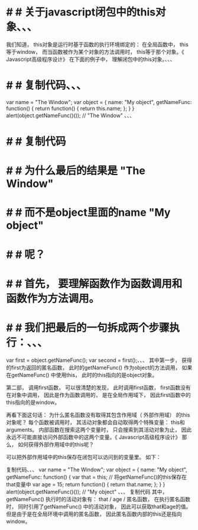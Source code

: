 # # # 关于javascript闭包中的this对象、、、
我们知道，
this对象是运行时基于函数的执行环境绑定的： 在全局函数中， this等于window，
而当函数被作为某个对象的方法调用时， this等于那个对象。《 Javascript高级程序设计》
在下面的例子中， 理解闭包中的this对象。、、、
# # # 复制代码、、、
var name = "The Window";
var object = {
    name: "My object",
    getNameFunc: function() {
        return function() {
            return this.name;
        };
    }
}
alert(object.getNameFunc()()); // "The Window"
、、、
# # # 复制代码
# # # 为什么最后的结果是 "The Window"
# # # 而不是object里面的name "My object"
# # # 呢？

# # # 首先， 要理解函数作为函数调用和函数作为方法调用。

# # # 我们把最后的一句拆成两个步骤执行：、、、
var first = object.getNameFunc();
var second = first();、、、
其中第一步， 获得的first为返回的匿名函数， 此时的getNameFunc() 作为object的方法调用，
如果在getNameFunc() 中使用this， 此时的this指向的是object对象。

第二部， 调用first函数， 可以很清楚的发现， 此时调用first函数，
first函数没有在对象中调用， 因此是作为函数调用的， 是在全局作用域下，
因此first函数中的this指向的是window。

再看下面这句话：
为什么匿名函数没有取得其包含作用域（ 外部作用域） 的this对象呢？
每个函数被调用时， 其活动对象都会自动取得两个特殊变量： this和arguments。
内部函数在搜索这两个变量时， 只会搜索到其活动对象为止， 因此永远不可能直接访问外部函数中的这两个变量。《 Javascript高级程序设计》
那么， 如何获得外部作用域中的this呢？

可以把外部作用域中的this保存在闭包可以访问到的变量里。 如下：

复制代码、、、
var name = "The Window";
var object = {
    name: "My object",
    getNameFunc: function() {
        var that = this; // 将getNameFunc()的this保存在that变量中
        var age = 15;
        return function() {
            return that.name;
        };
    }
}
alert(object.getNameFunc()()); // "My object"
、、、
复制代码
其中， getNameFunc() 执行时的活动对象有： that / age / 匿名函数， 在执行匿名函数时， 同时引用了getNameFunc() 中的活动对象， 因此可以获取that和age的值。 但是由于是在全局环境中调用的匿名函数， 因此匿名函数内部的this还是指向window。